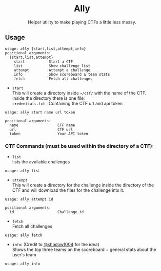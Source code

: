 <h1 align="center"> Ally </h1>

<p align="center">Helper utility to make playing CTFs a little less messy.</p>

## Usage
```
usage: ally {start,list,attempt,info}
positional arguments:
  {start,list,attempt}
	start			Start a CTF
	list			Show challenge list
	attempt			Attempt a challenge
	info			Show scoreboard & team stats
	fetch			Fetch all challenges
```

- `start`  
This will create a directory inside `~/ctf/` with the name of the CTF.
Inside the directory there is one file:  
`credentials.txt` :  Containing the CTF url and api token
```
usage: ally start name url token

positional arguments:
  name                  CTF name
  url                   CTF url
  token                 Your API token
```
### CTF Commands (must be used within the directory of a CTF):
- `list`  
lists the available challenges
```
usage: ally list
```
- `attempt`  
This will create a directory for the challenge inside the directory of the CTF and will download the files for the challenge into it.
```
usage: ally attempt id

positional arguments:
  id                    Challenge id
```
- `fetch`  
Fetch all challenges
```
usage: ally fetch
```
- `info`:  (Credit to [@shadow1004](https://github.com/shadow1004) for the idea)  
Shows the top three teams on the scoreboard + general stats about the user's team
```
usage: ally info
```

